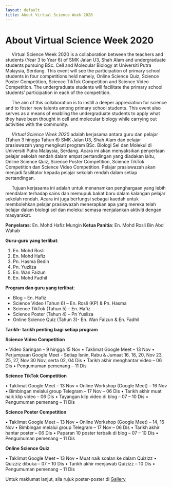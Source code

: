 ```yaml
---
layout: default
title: About Virtual Science Week 2020
---
```


<h1 class="pageTitle">About Virtual Science Week 2020</h1>

&nbsp;&nbsp;&nbsp;&nbsp;&nbsp;Virtual Science Week 2020 is a collaboration between the teachers and students (Year 3 to Year 6) of SMK Jalan U3, Shah Alam and undergraduate students pursuing BSc. Cell and Molecular Biology at Universiti Putra Malaysia, Serdang. This event will see the participation of primary school students in four competitions held namely, Online Science Quiz, Science Poster Competition, Science TikTok Competition and Science Video Competition. The undergraduate students will facilitate the primary school students’ participation in each of the competition.

&nbsp;&nbsp;&nbsp;&nbsp;&nbsp;The aim of this collaboration is to instill a deeper appreciation for science and to foster new talents among primary school students. This event also serves as a means of enabling the undergraduate students to apply what they have been thought in cell and molecular biology while carrying out activities with the community. 

&nbsp;&nbsp;&nbsp;&nbsp;&nbsp;*Virtual Science Week 2020* adalah kerjasama antara guru dan pelajar (Tahun 3 hingga Tahun 6) SMK Jalan U3, Shah Alam dan pelajar prasiswazah yang mengikuti program BSc. Biologi Sel dan Molekul di Universiti Putra Malaysia, Serdang. Acara ini akan menyaksikan penyertaan pelajar sekolah rendah dalam empat pertandingan yang diadakan iaitu, Online Science Quiz, Science Poster Competition, Science TikTok Competition dan Science Video Competition. Pelajar prasiswazah akan menjadi fasilitator kepada pelajar sekolah rendah dalam setiap pertandingan.

&nbsp;&nbsp;&nbsp;&nbsp;&nbsp;Tujuan kerjasama ini adalah untuk menanamkan penghargaan yang lebih mendalam terhadap sains dan memupuk bakat baru dalam kalangan pelajar sekolah rendah. Acara ini juga berfungsi sebagai kaedah untuk membolehkan pelajar prasiswazah menerapkan apa yang mereka telah belajar dalam biologi sel dan molekul semasa menjalankan aktiviti dengan masyarakat.

__Penyelaras__: En. Mohd Hafiz Mungin
__Ketua Panitia__: En. Mohd Rosli Bin Abd Wahab

__Guru-guru yang terlibat__:
1.	En. Mohd Rosli
2.	En. Mohd Hafiz
3.	Pn. Hasma Bedin
4.	Pn. Yuzliza 
5.	En. Wan Faizun
6.	En. Mohd Fadhil

__Program dan guru yang terlibat__:
- Blog – En. Hafiz
- Science Video (Tahun 6) – En. Rosli (KP) & Pn. Hasma
- Science TikTok (Tahun 5) – En. Hafiz 
- Science Poster (Tahun 4) – Pn Yusliza 
- Online Science Quiz (Tahun 3)- En. Wan Faizun & En. Fadhil

__Tarikh- tarikh penting bagi setiap program__

__Science Video Competition__

•	Video Saringan – 9 hingga 15 Nov
•	Taklimat Google Meet – 13 Nov
•	Perjumpaan Google Meet  - Setiap Isnin, Rabu & Jumaat
16, 18, 20, Nov
23, 25, 27, Nov
30 Nov, serta 02, 04 Dis
•	Tarikh akhir menghantar video – 06 Dis
•	Pengumuman pemenang – 11 Dis

__Science TikTok Competition__

•	Taklimat Google Meet – 13 Nov
•	Online Workshop (Google Meet) – 16 Nov
•	Bimbingan melalui group Telegram – 17 Nov – 06 Dis
•	Tarikh akhir muat naik klip video – 06 Dis
•	Tayangan klip video di blog – 07 – 10 Dis
•	Pengumuman pemenang – 11 Dis

__Science Poster Competition__

•	Taklimat Google Meet – 13 Nov
•	Online Workshop (Google Meet) – 14, 16 Nov
•	Bimbingan melalui group Telegram – 17 Nov – 06 Dis
•	Tarikh akhir hantar poster – 06 Dis
•	Paparan 10 poster terbaik di blog – 07 – 10 Dis
•	Pengumuman pemenang – 11 Dis

__Online Science Quiz__

•	Taklimat Google Meet – 13 Nov
•	Muat naik soalan ke dalam Quizizz
•	Quizziz dibuka – 07 – 10 Dis
•	Tarikh akhir menjawab Quizizz – 10 Dis 
•	Pengumuman pemenang – 11 Dis

Untuk maklumat lanjut, sila rujuk poster-poster di [Gallery](http://vsw2020.site/gallery/)



